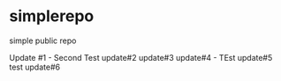 # simplerepo
simple public repo

Update #1 - Second Test 
update#2
update#3
update#4 - TEst
update#5 test
update#6 
